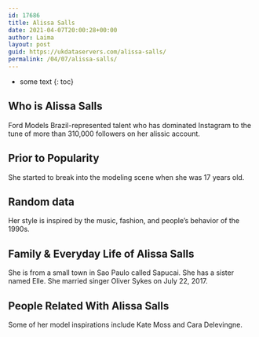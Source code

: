 ```yaml
---
id: 17686
title: Alissa Salls
date: 2021-04-07T20:00:28+00:00
author: Laima
layout: post
guid: https://ukdataservers.com/alissa-salls/
permalink: /04/07/alissa-salls/
---
```


* some text
{: toc}


## Who is Alissa Salls
                  
                  
                  
Ford Models Brazil-represented talent who has dominated Instagram to the tune of more than 310,000 followers on her alissic account.
                  
              
            
              
            
                
                
                
## Prior to Popularity
                  
                  
                  
She started to break into the modeling scene when she was 17 years old.
                  
              
            
              
            
                
                
                
## Random data
                  
                  
                  
Her style is inspired by the music, fashion, and people&#8217;s behavior of the 1990s.
                  
              
            
              
            
                
                
                
## Family & Everyday Life of Alissa Salls
                  
                  
                  
She is from a small town in Sao Paulo called Sapucai. She has a sister named Elle. She married singer Oliver Sykes on July 22, 2017.
                  
              
            
              
            
                
                
                
## People Related With Alissa Salls
                  
                  
                  
Some of her model inspirations include Kate Moss and Cara Delevingne.
                  
              
            
              
            
                
              
            
              
              
            
            
              
            
          
          
          
